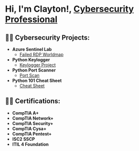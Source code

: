 <h1>Hi, I'm Clayton!, <a href="https://www.linkedin.com/in/claytontalltree/">Cybersecurity Professional</a>

<h2>👨‍💻 Cybersecurity Projects:</h2>

- <b>Azure Sentinel Lab</b>
  - [Failed RDP Worldmap](https://github.com/claytree82/Azure-Sentinel-Project)
- <b>Python Keylogger</b>
  - [Keylogger Project](https://github.com/claytree82/Pyhton-keylogger)
- <b>Python Port Scanner</b>
  - [Port Scan](https://github.com/claytree82/Python-port-scanner)
- <b>Python 101 Cheat Sheet</b>
  - [Cheat Sheet](https://github.com/claytree82/Python101)
<h2>👨‍💻 Certifications:</h2>

- <b>CompTIA A+</b>
- <b>CompTIA Network+</b>
- <b>CompTIA Security+</b>
- <b>CompTIA Cysa+</b>
- <b>CompTIA Pentest+</b>
- <b>ISC2 SSCP</b>
- <b>ITIL 4 Foundation</b>

  


